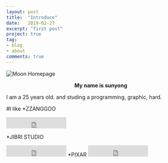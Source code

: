 ```yaml
---
layout: post
title:  "Introduce"
date:   2019-02-27
excerpt: "first post"
project: true
tag:
- blog
- about
comments: true
---
```


![Moon Homepage](https://cloud.githubusercontent.com/assets/754514/14509720/61c61058-01d6-11e6-93ab-0918515ecd56.png)    
    
<center><b>My name is sunyong</b></center>

I am a 25 years old.
and studing a programming, graphic, hard.

#I like
*ZZANGGOO

<iframe src="https://github.com/jeongsunyong/jeongsunyong.github.io/blob/master/assets/img/zzanggoo.jpg?raw=true" frameborder="0" scrolling="0" width="160px" height="30px"></iframe>

*JIBRI STUDIO
<iframe src="https://github.com/jeongsunyong/jeongsunyong.github.io/blob/master/assets/img/zibri.jpeg?raw=true" frameborder="0" scrolling="0" width="160px" height="30px"></iframe>
*PIXAR 
<iframe src="https://github.com/jeongsunyong/jeongsunyong.github.io/blob/master/assets/img/insideout.jpg?raw=true" frameborder="0" scrolling="0" width="160px" height="30px"></iframe>
